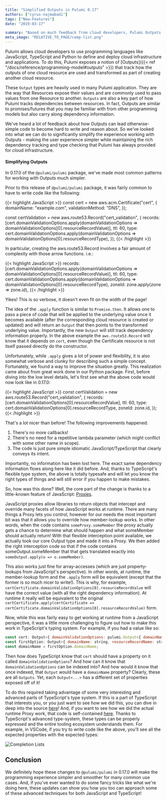 ```yaml
---
title: "Simplified Outputs in Pulumi 0.17"
authors: ["cyrus-najmabadi"]
tags: ["New-Features"]
date: "2019-03-17"

summary: "Based on much feedback from cloud developers, Pulumi Outputs have been simplified for JavaScript and TypeScript making the user experience simpler while maintaining the rich dependency tracking and type checking that Pulumi has always provided for cloud infrastructure."
meta_image: "RELATIVE_TO_PAGE/comp-list.png"
---
```


Pulumi allows cloud developers to use programming languages like
JavaScript, TypeScript and Python to define and deploy cloud
infrastructure and applications. To do this, Pulumi exposes a notion of
[Outputs]({{< ref "/docs/reference/programming-model#outputs" >}})
that track how the outputs of one cloud resource are used and
transformed as part of creating another cloud resource.

These `Output` types are heavily used in many Pulumi application. They
are the way that Resources expose their values and are commonly used to
pass values from one Resource to another. `Outputs` are also a key part
of how Pulumi tracks dependencies between resources. In fact, Outputs
are similar to promises/futures that you may be familiar with from other
programming models but also carry along dependency information.

We've heard a lot of feedback about how Outputs can lead
otherwise-simple code to become hard to write and reason about. So we've
looked into what we can do to significantly simplify the experience
working with Outputs - making the user experience simpler while
maintaining the rich dependency tracking and type checking that Pulumi
has always provided for cloud infrastructure.

#### Simplifying Outputs

In 0.17.0 of the `@pulumi/pulumi` package, we've made most common
patterns for working with Outputs much simpler.

Prior to this release of `@pulumi/pulumi` package, it was fairly common
to have to write code like the following:

{{< highlight JavaScript >}}
const cert = new aws.acm.Certificate("cert", {
    domainName: "example.com",
    validationMethod: "DNS",
});

const certValidation = new aws.route53.Record("cert_validation", {
    records: [cert.domainValidationOptions.apply(domainValidationOptions => domainValidationOptions[0].resourceRecordValue)],
    ttl: 60,
    type: cert.domainValidationOptions.apply(domainValidationOptions => domainValidationOptions[0].resourceRecordType),
});
{{< /highlight >}}

In particular, creating the aws.route53.Record involves a fair amount of
complexity with those arrow functions. i.e.:

{{< highlight JavaScript >}}
    records: [cert.domainValidationOptions.apply(domainValidationOptions => domainValidationOptions[0].resourceRecordValue)],
    ttl: 60,
    type: cert.domainValidationOptions.apply(domainValidationOptions => domainValidationOptions[0].resourceRecordType),
    zoneId: zone.apply(zone => zone.id),
{{< /highlight >}}

Yikes! This is so verbose, it doesn't even fit on the width of the page!

The idea of the `.apply` function is similar to `Promise.then`. It
allows one to pass a piece of code that will be applied to the
underlying value once it becomes available (after the corresponding
cloud resource is created or updated) and will return an `Output` that
then points to the transformed underlying value. Importantly, the new
`Output` will still track dependency information properly. In the above
example the `aws.route53.Record` will know that it depends on `cert`,
even though the Certificate resource is not itself passed directly do
the constructor.

Unfortunately, while `.apply` gives a lot of power and flexibility, it
is also somewhat verbose and clunky for describing such a simple
concept. Fortunately, we found a way to improve the situation greatly.
This realization came about from great work done in our Python package.
First, before diving into the low level details, let's first see what
the above code would now look like in 0.17.0:

{{< highlight JavaScript >}}
const certValidation = new aws.route53.Record("cert_validation", {
    records: [cert.domainValidationOptions[0].resourceRecordValue],
    ttl: 60,
    type: cert.domainValidationOptions[0].resourceRecordType,
    zoneId: zone.id,
});
{{< /highlight >}}

That's a lot nicer than before! The following improvements happened:

1. There's no more callbacks!
2. There's no need for a repetitive lambda parameter (which might
   conflict with some other name in scope).
3. The code is just pure simple idiomatic JavaScript/TypeScript that
   clearly conveys its intent.

Importantly, no information has been lost here. The exact same
dependency information flows along here like it did before. And, thanks
to TypeScript's flexible type system, the above is totally typesafe and
will let you know the right types of things and will still error if you
happen to make mistakes.

So, how was this done? Well, the core part of the change is thanks to a
little-known feature of JavaScript:
[Proxies](https://developer.mozilla.org/en-US/docs/Web/JavaScript/Reference/Global_Objects/Proxy).

JavaScript proxies allow libraries to return objects that intercept and
override many facets of how JavaScript works at runtime. There are many
things a Proxy lets you control, however for our needs the most
important bit was that it allows you to override how member-lookup
works. In other words, when the code contains `someProxy.someMember` the
proxy actually gets a chance to determine what should happen and what
someMember should actually return! With that flexible interception point
available, we actually took our core Output type and made it into a
Proxy. We then added the right interception code so that if the code
contains someOutput.someMember that that gets translated exactly into
`someOutput.apply(o => o.someMember)`.

This also works just fine for array-accesses (which are just
property-lookups from JavaScript's perspective). In other words, at
runtime, the member-lookup form and the `.apply` form will be equivalent
(except that the former is so much nicer to write!). This is why, for
example,
`certCertificate.domainValidationOptions[0].resourceRecordValue` will
have the correct value (with all the right dependency information). At
runtime it really will be equivalent to the original
`certCertificate.apply(certCertificate => certCertificate.domainValidationOptions[0].resourceRecordValue)`
form.

Now, while this was fairly easy to get working at runtime from a
JavaScript perspective, it was a little more challenging to figure out
how to make this work in TypeScript's typing system. For example, if you
had a value like so:

```javascript
const cert: Output<{ domainValidationOptions: pulumi.Output<{ domainName: string, resourceRecordName: string, resourceRecordType: string, resourceRecordValue: string }[]> }>;
const firstOption: Output<{ domainName: string, resourceRecordName: string, resourceRecordType: string, resourceRecordValue: string }> = cert[0];
const domainName = firstOption.domainName;
```

Then how does TypeScript know that `cert` should have a property on it
called `domainValidationOptions`? And how can it know that
`domainValidationOptions` can be indexed into? And how would it know
that once indexed, that `Output` would have a `domainName` property?
Clearly, these are all `Outputs`. Yet, each `Output<...>` has a
different set of properties exposed off of it!

To do this required taking advantage of some very interesting and
advanced parts of TypeScript's type system. If this is a part of
TypeScript that interests you, or you just want to see how we did this,
you can dive in deep into the source
[here](https://github.com/pulumi/pulumi/blob/7d7e104ee3184d1244ea3517ab5cae5f52170dba/sdk/nodejs/output.ts#L624-L631)!
And, if you want to see how we did the actual runtime Proxy work, that
code is self-contained
[here](https://github.com/pulumi/pulumi/blob/7d7e104ee3184d1244ea3517ab5cae5f52170dba/sdk/nodejs/output.ts#L220-L282).
Thanks to TypeScript's advanced type-system, these types can be properly
expressed and the entire tooling ecosystem understands them. For
example, in VSCode, if you try to write code like the above, you'll see
all the expected properties with the expected types:

![Completion Lists](./comp-list.png)

## Conclusion

We definitely hope these changes to `@pulumi/pulumi` in 0.17.0 will make
the programming experience simpler and smoother for many common use
cases. And, if you've ever wanted to do some fancy tricks like what
we're doing here, these updates can show you how you too can approach
some of these advanced techniques for both JavaScript and TypeScript!
